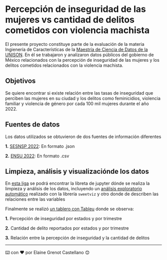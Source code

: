 # Percepción de inseguridad de las mujeres vs cantidad de delitos cometidos con violencia machista

El presente proyecto constituye parte de la evaluación de la materia Ingienería de Características de la [Maestría de Ciencia de Datos de la UNISON](https://mcd.unison.mx/).
En él se trabajaron y analizaron datos públicos del gobierno de México relacionados con la percepción de inseguridad de las mujeres y los delitos cometidos relacionados con la violencia machista.

## Objetivos
Se quiere encontrar si existe relación entre las tasas de inseguridad que perciben las mujeres en su ciudad y los delitos como feminicidios, violencia familiar y violencia de 
género por cada 100 mil mujeres durante el año 2022.

## Fuentes de datos
Los datos utilizados se obtuvieron de dos fuentes de información diferentes

**1.** [SESNSP 2022](https://datamexico.org/es/vizbuilder?cube=sesnsp_crimes&cuts%5B0%5D=Geography.State%2C26&cuts%5B1%5D=Type.Crime+Type%2C202%2C502&cuts%5B2%5D=Date.Year%2C2022&drilldowns%5B0%5D=Date.Year&drilldowns%5B1%5D=Geography.State&drilldowns%5B2%5D=Type.Crime+Type&drilldowns%5B3%5D=Geography.Municipality&locale=es&measures%5B0%5D=Value): En formato .json

**2.** [ENSU 2022](https://www.inegi.org.mx/programas/ensu): En formato .csv

## Limpieza, análisis y visualizaciónde los datos

En [esta liga](https://github.com/Lay94/mcd-unison-proyecto_integrador/blob/main/analizando_datos.ipynb) se podrá encontrar la libreta de jupyter dónde se realiza la
limpieza y análisis de los datos, incluyendo un [análisis exploratorio automático](https://github.com/Lay94/mcd-unison-proyecto_integrador/blob/main/eda-sweetview.html) realizado con la librería `sweetviz` y otro donde de describen las relaciones entre las variables

Finalmente se realizó [un tablero con Tableu](https://public.tableau.com/views/PercepcindeinseguridaddemujeresVsDelitosdeviolenciamachistas/Dashboard1?:language=es-ES&publish=yes&:display_count=n&:origin=viz_share_link
) donde se observa:

**1.** Percepción de inseguridad por estados y por trimestre

**2.** Cantidad de delito reportados por estados y por trimestre

**3.** Relación entre la percepción de inseguridad y la cantidad de delitos





---
⌨️ con ❤️ por Elaine Grenot Castellano 😊


